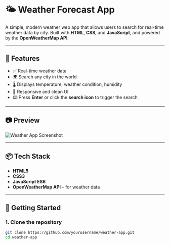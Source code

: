 # 🌤️ Weather Forecast App

A simple, modern weather web app that allows users to search for real-time weather data by city. Built with **HTML**, **CSS**, and **JavaScript**, and powered by the **OpenWeatherMap API**.

---

## 🔧 Features

- ✅ Real-time weather data
- 🌍 Search any city in the world
- 🌡️ Displays temperature, weather condition, humidity
- 🧠 Responsive and clean UI
- ⌨️ Press **Enter** or click the **search icon** to trigger the search

---

## 📷 Preview

![Weather App Screenshot](screenshot.png)

---

## 📦 Tech Stack

- **HTML5**
- **CSS3**
- **JavaScript ES6**
- **OpenWeatherMap API** – for weather data  

---

## 🔑 Getting Started

### 1. Clone the repository

```bash
git clone https://github.com/yourusername/weather-app.git
cd weather-app
